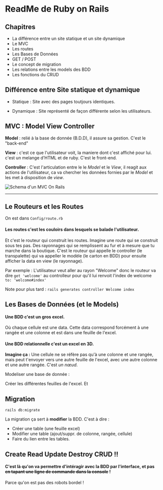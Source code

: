 # ReadMe de Ruby on Rails

## Chapitres

+ La différence entre un site statique et un site dynamique
+ Le MVC
+ Les routes
+ Les Bases de Données
+ GET / POST
+ Le concept de migration
+ Les relations entre les models des BDD
+ Les fonctions du CRUD

## Différence entre Site statique et dynamique

+ Statique : Site avec des pages toutjours identiques.


+ Dynamique : Site représenté de façon différente selon les utilisateurs.

## MVC : Model View Controller

**Model** : relié à la base de donnée (B.D.D), il assure sa gestion. C'est le "back-end"

**View** : c'est ce que l'utilisateur voit, la maniere dont c'est affiché pour lui. c'est un melange d'HTML et de ruby. C'est le front-end.

**Controller** : C'est l'articulation entre le le *Model* et le *View*, il reagit aux actions de l'utilisateur, ca va chercher les données fornies par le *Model* et les met à disposition de *view*.  


![Schema d'un MVC On Rails](https://softcover.s3.amazonaws.com/636/ruby_on_rails_tutorial_4th_edition/images/figures/mvc_detailed.png)
****


## Le Routeurs et les Routes

On est dans `Config/route.rb`

#### Les routes c'est les couloirs dans lesquels se balade l'utilisateur.
Et c'est le routeur qui construit les routes. Imagine une route qui se construit sous tes pas. Des rayonnages qui se remplissent au fur et à mesure que tu marche dans la boutique.
C'est le routeur qui appelle le controller (le transpalette) qui va appeller le modèle (le carton en BDD) pour ensuite afficher la data en view (le rayonnage).

Par exemple : L'utilisateur veut aller au rayon "Welcome" donc le routeur va dire `get 'welcome'` au controlleur pour qu'il lui renvoit l'index de welcome `to: 'welcome#index'`  
  

Note pour plus tard : `rails generates controller Welcome index`


## Les Bases de Données (et le Models)

#### Une BDD c'est un gros excel.
Où chaque cellule est une data. Cette data correspond forcément à une rangée et une colonne et est dans une feuille de l'excel.

#### Une BDD relationnelle c'est un excel en 3D.
**Imagine ça :** Une cellule ne se réfère pas qu'à une colonne et une rangée, mais peut t'envoyer vers une autre feuille de l'excel, avec une autre colonne et une autre rangée. C'est *un nœud*. 

Modeliser une base de donnée :

Créer les différentes feuilles de l'excel. Et 



## Migration

`rails db:migrate`

La migration ça sert à **modifier** la BDD. C'est à dire :
- Créer une table (une feuille excel)
- Modifier une table (ajout/suppr. de colonne, rangée, cellule)
- Faire du lien entre les tables.


## Create Read Update Destroy CRUD !!

#### C'est là qu'on va permettre d'intéragir avec la BDD par l'interface, et pas ~~en tapant une ligne de commande dans la console~~ !
Parce qu'on est pas des robots bordel !



















